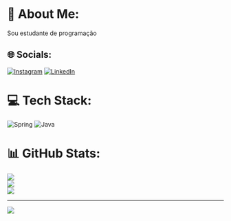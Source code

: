 # 💫 About Me:
Sou estudante de programação


## 🌐 Socials:
[![Instagram](https://img.shields.io/badge/Instagram-%23E4405F.svg?logo=Instagram&logoColor=white)](https://instagram.com/guilherme.alves403) [![LinkedIn](https://img.shields.io/badge/LinkedIn-%230077B5.svg?logo=linkedin&logoColor=white)](https://linkedin.com/in/linkedin.com/in/guilherme-alves-550025267) 

# 💻 Tech Stack:
![Spring](https://img.shields.io/badge/spring-%236DB33F.svg?style=flat&logo=spring&logoColor=white) ![Java](https://img.shields.io/badge/java-%23ED8B00.svg?style=flat&logo=java&logoColor=white)
# 📊 GitHub Stats:
![](https://github-readme-stats.vercel.app/api?username=Guilherme403&theme=radical&hide_border=false&include_all_commits=false&count_private=false)<br/>
![](https://github-readme-streak-stats.herokuapp.com/?user=Guilherme403&theme=radical&hide_border=false)<br/>
![](https://github-readme-stats.vercel.app/api/top-langs/?username=Guilherme403&theme=radical&hide_border=false&include_all_commits=false&count_private=false&layout=compact)

---
[![](https://visitcount.itsvg.in/api?id=Guilherme403&icon=0&color=0)](https://visitcount.itsvg.in)

<!-- Proudly created with GPRM ( https://gprm.itsvg.in ) -->